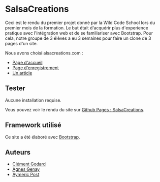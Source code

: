 # SalsaCreations

Ceci est le rendu du premier projet donné par la Wild Code School lors du premier mois de la formation. Le but était d'acquérir plus d'experience pratique avec l'intégration web et de se familiariser avec Bootstrap. Pour cela, notre groupe de 3 élèves a eu 3 semaines pour faire un clone de 3 pages d'un site.

Nous avons choisi alsacreations.com :
- [Page d'accueil](https://www.alsacreations.com/)
- [Page d'enregistrement](https://www.alsacreations.com/ident/register/)
- [Un article](https://www.alsacreations.com/actu/lire/1766-resultats-du-sondage-formations-web-et-formations-en-ligne.html)

## Tester

Aucune installation requise.

Vous pouvez voir le rendu du site sur [Github Pages : SalsaCreations](https://clementgodard.github.io/SalsaCreations/).

## Framework utilisé

Ce site a été élaboré avec [Bootstrap](https://getbootstrap.com/).

## Auteurs

- [Clément Godard](https://github.com/StartsClems)
- [Agnes Genay](https://github.com/GitHubAgneska/)
- [Aymeric Post](https://github.com/AymericPost)
